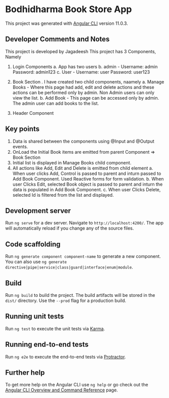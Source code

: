 # Bodhidharma Book Store App

This project was generated with [Angular CLI](https://github.com/angular/angular-cli) version 11.0.3.

## Developer Comments and Notes
This project is  developed by Jagadeesh
This project has 3 Components, Namely
1. Login Components
  a. App has two users
  b. admin - Username: admin Password: admin123
  c. User - Username: user Password: user123
  
2. Book Section . I have created two child components, naamely 
   a. Manage Books - Where this page had add, edit and delete actions and these actions can be performed only by admin. Non Admin users can only view the list.
   b. Add Book - This page can be accessed only by admin. The admin user can add books to the list.
 
3. Header Component

## Key points 

1.  Data is shared between the components using @Input and  @Output events.
2.  OnLoad the Initial Book items are emitted from parent Component => Book Section
3.  Initial list is displayed in Manage Books child component.
4.  All actions like Add, Edit and Delete is emitted from child element
    a. When user clicks Add, Control is passed to parent and inturn passed to Add Book Component. Used Reactive forms for form validation.
	b. When user Clicks Edit, selected Book object is passed to parent and inturn the data is populated in Add Book Component.
	c. When user Clicks Delete, selected Id is filtered from the list and displayed.


## Development server

Run `ng serve` for a dev server. Navigate to `http://localhost:4200/`. The app will automatically reload if you change any of the source files.

## Code scaffolding

Run `ng generate component component-name` to generate a new component. You can also use `ng generate directive|pipe|service|class|guard|interface|enum|module`.

## Build

Run `ng build` to build the project. The build artifacts will be stored in the `dist/` directory. Use the `--prod` flag for a production build.

## Running unit tests

Run `ng test` to execute the unit tests via [Karma](https://karma-runner.github.io).

## Running end-to-end tests

Run `ng e2e` to execute the end-to-end tests via [Protractor](http://www.protractortest.org/).

## Further help

To get more help on the Angular CLI use `ng help` or go check out the [Angular CLI Overview and Command Reference](https://angular.io/cli) page.
